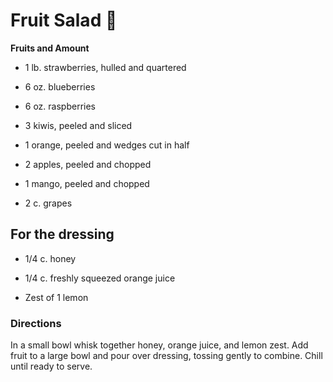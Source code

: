 # Fruit Salad  :green_salad:

**Fruits and Amount**

- 1 lb. strawberries, hulled and quartered

- 6 oz. blueberries

- 6 oz. raspberries

- 3 kiwis, peeled and sliced

- 1 orange, peeled and wedges cut in half

- 2 apples, peeled and chopped

- 1 mango, peeled and chopped

- 2 c. grapes

## For the dressing

- 1/4 c. honey

- 1/4 c. freshly squeezed orange juice

- Zest of 1 lemon

### Directions

In a small bowl whisk together honey, orange juice, and lemon zest. Add fruit to a large bowl and pour over dressing, tossing gently to combine. Chill until ready to serve.
